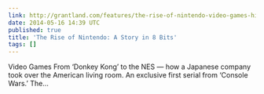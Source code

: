 ```yaml
---
link: http://grantland.com/features/the-rise-of-nintendo-video-games-history/
date: 2014-05-16 14:39 UTC
published: true
title: 'The Rise of Nintendo: A Story in 8 Bits'
tags: []
---
```


Video Games
From ‘Donkey Kong’ to the NES — how a Japanese company took over the American living room. An exclusive first serial from ‘Console Wars.’
The…
